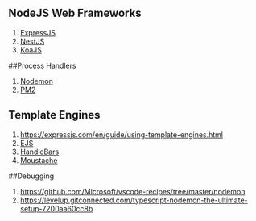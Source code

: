 ## NodeJS Web Frameworks
1. [ExpressJS](https://expressjs.com/)
2. [NestJS](https://nestjs.com/)
3. [KoaJS](https://koajs.com/)

##Process Handlers
1. [Nodemon](https://github.com/remy/nodemon)
2. [PM2](https://pm2.keymetrics.io/)

## Template Engines

1. https://expressjs.com/en/guide/using-template-engines.html
2. [EJS](https://ejs.co/)
3. [HandleBars](https://handlebarsjs.com/)
4. [Moustache](https://mustache.github.io/)

##Debugging
1. https://github.com/Microsoft/vscode-recipes/tree/master/nodemon
2. https://levelup.gitconnected.com/typescript-nodemon-the-ultimate-setup-7200aa60cc8b